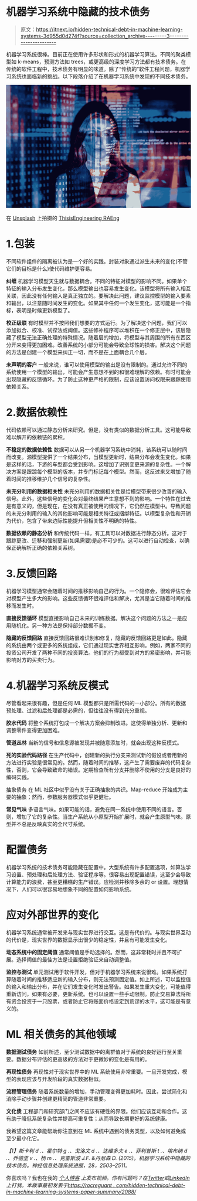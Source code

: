 # 机器学习系统中隐藏的技术债务

> 原文：<https://itnext.io/hidden-technical-debt-in-machine-learning-systems-3d955d0d274f?source=collection_archive---------3----------------------->

机器学习系统很棒。目前正在使用许多形状和形式的机器学习算法。不同的聚类模型如 k-means，预测方法如 trees，或更高级的深度学习方法都有技术债务。在传统的软件工程中，技术债务有明显的味道。除了“传统的”软件工程问题，机器学习系统也面临新的挑战。以下段落介绍了在机器学习系统中发现的不同技术债务。

![](img/cc0e946639f84dcdd290bd45d8efc4b3.png)

在 [Unsplash](https://unsplash.com/s/photos/software?utm_source=unsplash&utm_medium=referral&utm_content=creditCopyText) 上拍摄的 [ThisisEngineering RAEng](https://unsplash.com/@thisisengineering?utm_source=unsplash&utm_medium=referral&utm_content=creditCopyText)

# 1.包装

不同软件组件的隔离被认为是一个好的实践。封装对象通过派生未来的变化(不管它们的目标是什么)使代码维护更容易。

**纠缠**
机器学习模型天生就与数据耦合。不同的特征对模型的影响不同。如果单个特征的输入分布发生变化，那么模型输出也容易发生变化。该模型将所有输入相互关联，因此没有任何输入是真正独立的。要解决此问题，建议监控模型的输入要素和输出，以注意随时间发生的变化。如果其中任何一个发生变化，这可能是一个指标，表明是时候更新模型了。

**校正级联**
有时模型并不按照我们想要的方式运行。为了解决这个问题，我们可以添加拟合、校准、试探法或阈值。这些修补程序可以堆积在一个修正层中，该层隐藏了模型无法正确处理的特殊情况。随着层的增加，将模型与其周围的所有东西区分开来变得更加困难。改善系统的小部分可能会导致全球性的损害。解决这个问题的方法是创建一个模型来纠正一切，而不是在上面耦合几个层。

**未声明的客户**
一般来说，谁可以使用模型的输出是没有限制的。通过允许不同的系统使用一个模型的输出，可能会产生意想不到的和很难理解的依赖。有时可能会出现隐藏的反馈循环。为了防止这种更严格的限制，应该设置访问权限来跟踪使用依赖关系。

# 2.数据依赖性

代码依赖可以通过静态分析来研究。但是，没有类似的数据分析工具。这可能导致难以解开的依赖链的累积。

**不稳定的数据依赖性**
数据可以从另一个机器学习系统中消耗，该系统可以随时间而改变。源模型提供了一个结果分布，当模型更新时，结果分布会发生变化。如果是这样的话，下游的车型都会受到影响。这增加了识别变更来源的复杂性。一个解决方案是跟踪每个模型的版本，并专门标记每个模型。然而，这反过来又增加了随着时间的推移维护几个信号的复杂性。

**未充分利用的数据相关性**
未充分利用的数据相关性是给模型带来很少改善的输入信号。此外，这些信号的变化会对最终结果产生意想不到的影响。一个特性在过去是有意义的，但是现在，在没有真正被使用的情况下，它仍然在模型中。导致问题的未充分利用的输入的其他影响可能是相关特征或捆绑特征。以模型复杂性和开销为代价，包含了带来边际性能提升但相关性不明确的特性。

**数据依赖的静态分析**
和传统代码一样，有工具可以对数据进行静态分析。这对于跟踪更改、迁移和强制更新(如果需要)是必不可少的。这可以进行自动检查，以确保正确解析正确的依赖关系树。

# 3.反馈回路

机器学习模型通常会随着时间的推移影响自己的行为。一个隐修会，很难评估它会对模型产生多大的影响。这些反馈循环很难评估和解决，尤其是当它随着时间的推移而发生时。

**直接反馈循环**
模型直接影响自己未来的训练数据。解决这个问题的方法之一是应用随机化。另一种方法是保持部分数据不变。

**隐藏的反馈回路**
直接反馈回路很难识别和修复，隐藏的反馈回路更是如此。隐藏的系统由两个或更多的系统组成，它们通过现实世界相互影响。例如，两家不同的投资公司开发了两种不同的投资算法。他们的行为都受到对方的紧密影响，并可能影响对方的买卖行为。

# 4.机器学习系统反模式

尽管看起来很有趣，但是任何 ML 模型都只是所需代码的一小部分。所有的数据预处理、过滤和后处理都是必需的，但往往没有得到充分重视。

**胶水代码**
将整个系统打包成一个解决方案会抑制改进。这使得单独分析、更新和调整零件变得更加困难。

**管道丛林**
当新的信号和信息源被发现并被随意添加时，就会出现这种反模式。

**死的实验代码路径**
在生产代码中，创建新的执行分支来测试新的假设或者用新的方法进行实验是很常见的。然而，随着时间的推移，这产生了需要废弃的代码复杂性，否则，它会导致致命的错误。定期检查所有分支并删除不使用的分支是良好的编码实践。

抽象债务
在 ML 社区中似乎没有关于正确抽象的共识。Map-reduce 开始成为主要的抽象；然而，参数服务器模式似乎更健壮。

**常见气味**
多语言气味。如果可能的话，避免在同一系统中使用不同的语言。否则，增加了它的复杂性。当生产系统从小原型开始扩展时，就会产生原型气味。原型并不总是反映真实的全尺寸系统。

# 配置债务

机器学习系统的技术债务可能隐藏在配置中。大型系统有许多配置选项，如算法学习设置、预处理和后处理方法、验证程序等。很容易出现配置错误，这至少会导致计算能力的浪费，甚至更糟糕的生产错误。应检测并移除多余的 or 设置。理想情况下，人们可以很容易地想象不同的配置如何影响系统。

# 应对外部世界的变化

机器学习系统通常被开发来与现实世界进行交互。这是有代价的。与现实世界互动的代价是，现实世界的数据显示出很少的稳定性，并且有可能发生变化。

**动态系统中的固定阈值**
通常阈值是手动选择的。然而，这非常耗时并且不可扩展。选择阈值的最佳方法是设置拒绝验证来自动调整值。

**监控与测试**
单元测试用于软件开发，但对于机器学习系统来说很难。如果系统打算随着时间的推移适应新的输入分布，则无法预测固定值。如上所述，可以监控值的输入和输出分布，并在它们发生变化时发出警告。如果发生重大变化，可能值得重新访问，如果有必要，更新系统。也可以设置一些手动限制。防止交易算法将所有资金投资于一只股票，或者防止它将账面价格设定到荒谬的水平，这可能是有意义的。

# ML 相关债务的其他领域

**数据测试债务**
如前所述，至少测试数据中的离群值对于系统的良好运行至关重要。数据分布评估的更高级的方法对于更微妙的变化是有用的。

**再现性债务**
再现性对于现实世界中的 ML 系统使用非常重要。一旦开发完成，模型的表现应该与开发阶段的真实数据相似。

**流程管理债务**
随着系统数量的增加，手动管理变得更加耗时。因此，尝试简化和消除手动步骤并创建更精简的管道非常重要。

**文化债**
工程部门和研究部门之间不应该有硬性的界限。他们应该互动和合作。这有助于降低系统复杂性并提高可重复性；从而导致长期更好的系统健康。

我希望这篇文章能帮助你注意到在 ML 系统中遇到的债务类型，以及如何避免或至少最小化它。

*【1】斯卡利 d .、霍尔特 g .、戈洛文 d .、达维多夫 e .、菲利普斯 t .、埃布纳 d .、乔德里 v .、杨 m .、克雷斯波 J.F. &丹尼森 D. (2015)。机器学习系统中隐藏的技术债务。神经信息处理系统进展，28，2503–2511。*

你喜欢吗？我也在我的 [*个人博客*](https://rocreguant.com/) *上发布视频。你有问题吗？在*[*Twitter*](https://twitter.com/rocreguant)*或*[*LinkedIn*](https://www.linkedin.com/in/rocreguant/)*上打我。本故事最初发表于*[*https://rocreguant . com/hidden-technical-debt-in-machine-learning-systems-paper-summary/2088/*](https://rocreguant.com/hidden-technical-debt-in-machine-learning-systems-paper-summary/2088/)